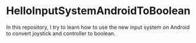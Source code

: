 # HelloInputSystemAndroidToBoolean
In this repository, I try to learn how to use the new input system on Android to convert joystick and controller to boolean.
